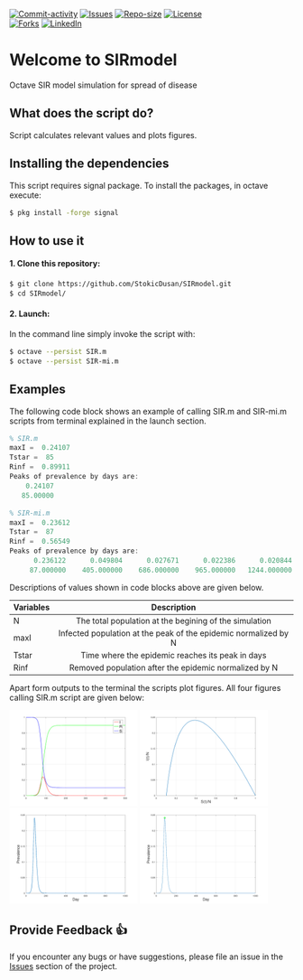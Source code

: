 [![Commit-activity][commit-activity-shield]][commit-activity-url]
[![Issues][issues-shield]][issues-url]
[![Repo-size][repo-size-shield]][repo-size-url]
[![License][license-shield]][license-url]  
[![Forks][forks-shield]][forks-url]
[![LinkedIn][linkedin-shield]][linkedin-url]

# Welcome to SIRmodel
Octave SIR model simulation for spread of disease

## What does the script do?
Script calculates relevant values and plots figures.

## Installing the dependencies
This script requires signal package. To install the packages, in octave execute:
```bash
$ pkg install -forge signal
```
## How to use it
#### 1. Clone this repository:
```bash
$ git clone https://github.com/StokicDusan/SIRmodel.git
$ cd SIRmodel/
```
#### 2. Launch:
In the command line simply invoke the script with:
```bash
$ octave --persist SIR.m
$ octave --persist SIR-mi.m
```

## Examples
The following code block shows an example of calling SIR.m and SIR-mi.m scripts from terminal explained in the launch section.
```octave
% SIR.m
maxI =  0.24107
Tstar =  85
Rinf =  0.89911
Peaks of prevalence by days are:
    0.24107
   85.00000

```

```octave
% SIR-mi.m
maxI =  0.23612
Tstar =  87
Rinf =  0.56549
Peaks of prevalence by days are:
      0.236122      0.049804      0.027671      0.022386      0.020844      0.020363      0.020209
     87.000000    405.000000    686.000000    965.000000   1244.000000   1523.000000   1802.000000

```
Descriptions of values shown in code blocks above are given below.

|Variables | Description |
|:---------------|:-----:|
|N	| The total population at the begining of the simulation |
|maxI	| Infected population at the peak of the epidemic normalized by N |
|Tstar	| Time where the epidemic reaches its peak in days |
|Rinf	| Removed population after the epidemic normalized by N |

Apart form outputs to the terminal the scripts plot figures. All four figures calling SIR.m script are given below:  

<img src="/assets/SIR-figure-1.png" width="45%" height="45%" /> <img src="/assets/SIR-figure-2.png" width="45%" height="45%" />
<img src="/assets/SIR-figure-3.png" width="45%" height="45%" /> <img src="/assets/SIR-figure-4.png" width="45%" height="45%" />

## Provide Feedback 👍

If you encounter any bugs or have suggestions, please file an issue in the
[Issues][issues-url]
section of the project.

[forks-shield]: https://img.shields.io/github/forks/StokicDusan/SIRmodel?style=social
[forks-url]: https://github.com/StokicDusan/SIRmodel/network/members
[issues-shield]: https://img.shields.io/github/issues/StokicDusan/SIRmodel
[issues-url]: https://github.com/StokicDusan/SIRmodel/issues
[commit-activity-shield]: https://img.shields.io/github/last-commit/StokicDusan/SIRmodel
[commit-activity-url]: https://github.com/StokicDusan/SIRmodel/graphs/commit-activity
[license-url]: https://github.com/StokicDusan/SIRmodel/blob/main/LICENSE
[license-shield]: https://img.shields.io/github/license/StokicDusan/SIRmodel
[repo-size-shield]: https://img.shields.io/github/repo-size/StokicDusan/SIRmodel
[repo-size-url]: https://img.shields.io/github/repo-size/StokicDusan/SIRmodel
[linkedin-shield]: https://img.shields.io/badge/LinkedIn-0077B5?style=plastice&logo=linkedin&logoColor=white
[linkedin-url]: https://linkedin.com/in/stokicdusan
